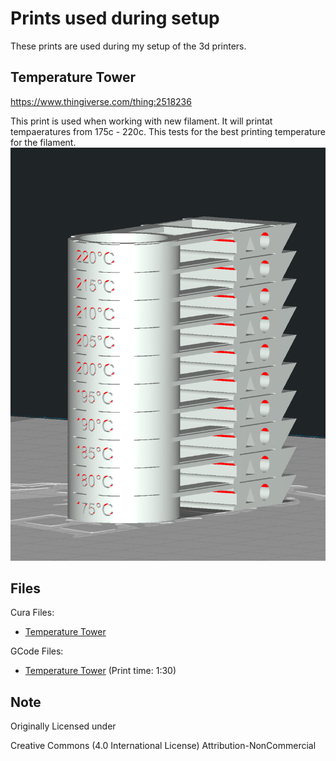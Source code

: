 # Prints used during setup

These prints are used during my setup of the 3d printers.

## Temperature Tower

https://www.thingiverse.com/thing:2518236

This print is used when working with new filament. It will printat tempaeratures from 175c - 220c.  This tests for the best printing temperature for the filament.
![Temperature Tower](images/temperature_tower.png "Temperature Tower")


## Files
Cura Files:
- [Temperature Tower](files/temperature_tower.3mf) 

GCode Files:
- [Temperature Tower](files/temperature_tower.gcode) (Print time: 1:30)


## Note
Originally Licensed under

Creative Commons (4.0 International License)
Attribution-NonCommercial